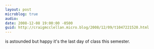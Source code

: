 ```yaml
---
layout: post
microblog: true
audio: 
date: 2008-12-08 19:00:00 -0500
guid: http://craigmcclellan.micro.blog/2008/12/09/t1047221520.html
---
```

is astounded but happy it's the last day of class this semester.
